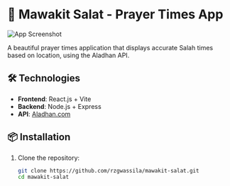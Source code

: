 # 🕌 Mawakit Salat - Prayer Times App

![App Screenshot](C:\Users\RZG\Documents\MesDossiers\mawakit_salat\client\public\screenshot.png) 

A beautiful prayer times application that displays accurate Salah times based on location, using the Aladhan API.

## 🛠️ Technologies
- **Frontend**: React.js + Vite
- **Backend**: Node.js + Express
- **API**: [Aladhan.com](https://aladhan.com/prayer-times-api)

## 📦 Installation
1. Clone the repository:
   ```bash
   git clone https://github.com/rzgwassila/mawakit-salat.git
   cd mawakit-salat
